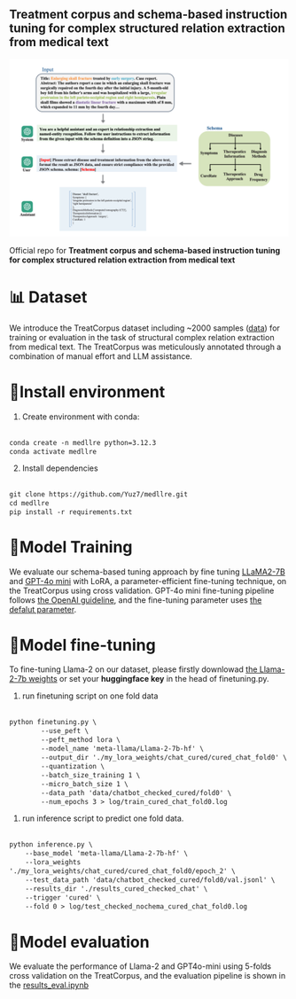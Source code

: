 ## Treatment corpus and schema-based instruction tuning for complex structured relation extraction from medical text

<div align="center">  
<img src="static/detail_llms.png" width="600">
</div>

Official repo for **Treatment corpus and schema-based instruction tuning for complex structured relation extraction from medical text**

# :bar_chart: Dataset

We introduce the TreatCorpus dataset including ~2000 samples ([data](https://github.com/Yuz7/scMapNet/data/)) for training or evaluation in the task of structural complex relation extraction from medical text. The TreatCorpus was meticulously annotated through a combination of manual effort and LLM assistance. 

# 🔧Install environment

1. Create environment with conda:

```

conda create -n medllre python=3.12.3
conda activate medllre

```

2. Install dependencies

```

git clone https://github.com/Yuz7/medllre.git
cd medllre
pip install -r requirements.txt

```

# 🔧Model Training

We evaluate our schema-based tuning approach by fine tuning [LLaMA2-7B](https://huggingface.co/meta-llama/Llama-2-7b-hf) and [GPT-4o mini](https://platform.openai.com/docs/models/gpt-4o-mini) with LoRA, a parameter-efficient fine-tuning technique, on the TreatCorpus using cross validation. GPT-4o mini fine-tuning pipeline follows [the OpenAI guideline](https://platform.openai.com/docs/guides/supervised-fine-tuning), and the fine-tuning parameter uses [the defalut parameter](https://platform.openai.com/docs/api-reference/fine-tuning).


# 🌱Model fine-tuning

To fine-tuning Llama-2 on our dataset, please firstly downlowad [the Llama-2-7b weights](https://huggingface.co/meta-llama/Llama-2-7b-hf) or set your **huggingface key** in the head of finetuning.py.


1. run finetuning script on one fold data

```

python finetuning.py \
        --use_peft \
        --peft_method lora \
        --model_name 'meta-llama/Llama-2-7b-hf' \
        --output_dir './my_lora_weights/chat_cured/cured_chat_fold0' \
        --quantization \
        --batch_size_training 1 \
        --micro_batch_size 1 \
        --data_path 'data/chatbot_checked_cured/fold0' \
        --num_epochs 3 > log/train_cured_chat_fold0.log

``` 

1. run inference script to predict one fold data.

```

python inference.py \
    --base_model 'meta-llama/Llama-2-7b-hf' \
    --lora_weights './my_lora_weights/chat_cured/cured_chat_fold0/epoch_2' \
    --test_data_path 'data/chatbot_checked_cured/fold0/val.jsonl' \
    --results_dir './results_cured_checked_chat' \
    --trigger 'cured' \
    --fold 0 > log/test_checked_nochema_cured_chat_fold0.log 

```

# 🌱Model evaluation

We evaluate the performance of Llama-2 and GPT4o-mini using 5-folds cross validation on the TreatCorpus, and the evaluation pipeline is shown in the [results_eval.ipynb](https://github.com/Yuz7/scMapNet/results_eval.ipynb)

